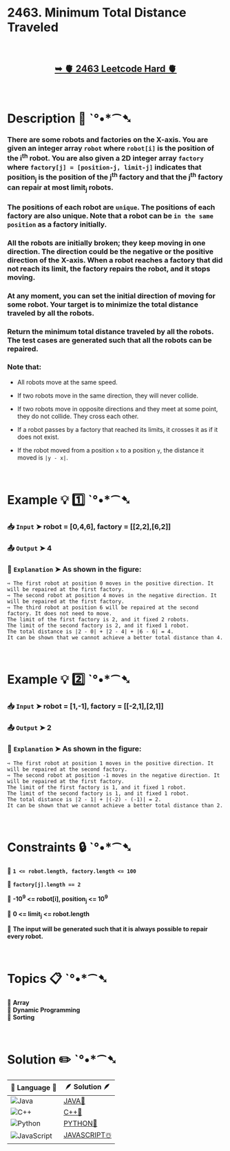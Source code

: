 # 2463. Minimum Total Distance Traveled

</br>

<h2 align="center"> 

<a href="https://leetcode.com/problems/minimum-total-distance-traveled/?envType=daily-question&envId=2024-10-21"><strong>➥ 🫀 2463 Leetcode Hard 🫀 </strong></a>
</h2>

</br>

# Description 📜 ˋ°•*⁀➷

### There are some robots and factories on the X-axis. You are given an integer array `robot` where `robot[i]` is the position of the i<sup>th</sup> robot. You are also given a 2D integer array `factory` where `factory[j] = [position-j, limit-j]` indicates that position<sub>j</sub> is the position of the j<sup>th</sup> factory and that the j<sup>th</sup> factory can repair at most limit<sub>j</sub> robots.

### The positions of each robot are `unique`. The positions of each factory are also unique. Note that a robot can be `in the same position` as a factory initially.

### All the robots are initially broken; they keep moving in one direction. The direction could be the negative or the positive direction of the X-axis. When a robot reaches a factory that did not reach its limit, the factory repairs the robot, and it stops moving.

### At any moment, you can set the initial direction of moving for some robot. Your target is to minimize the total distance traveled by all the robots.

### Return the minimum total distance traveled by all the robots. The test cases are generated such that all the robots can be repaired.

### Note that:

- All robots move at the same speed.

- If two robots move in the same direction, they will never collide.

- If two robots move in opposite directions and they meet at some point, they do not collide. They cross each other.

- If a robot passes by a factory that reached its limits, it crosses it as if it does not exist.

- If the robot moved from a position `x` to a position `y`, the distance it moved is `|y - x|`.

</br>

# Example 💡 1️⃣ ˋ°•*⁀➷

  ### 📥 `Input`  ➤ robot = [0,4,6], factory = [[2,2],[6,2]]

  ### 📤 `Output`  ➤ 4

  ### 🔦 `Explanation`  ➤ As shown in the figure:

    ➺ The first robot at position 0 moves in the positive direction. It will be repaired at the first factory.
    ➺ The second robot at position 4 moves in the negative direction. It will be repaired at the first factory.
    ➺ The third robot at position 6 will be repaired at the second factory. It does not need to move.
    The limit of the first factory is 2, and it fixed 2 robots.
    The limit of the second factory is 2, and it fixed 1 robot.
    The total distance is |2 - 0| + |2 - 4| + |6 - 6| = 4. 
    It can be shown that we cannot achieve a better total distance than 4.

</br>

# Example 💡 2️⃣ ˋ°•*⁀➷

  ### 📥 `Input` ➤ robot = [1,-1], factory = [[-2,1],[2,1]]

  ### 📤 `Output`  ➤ 2

  ### 🔦 `Explanation` ➤ As shown in the figure:

    ➺ The first robot at position 1 moves in the positive direction. It will be repaired at the second factory.
    ➺ The second robot at position -1 moves in the negative direction. It will be repaired at the first factory.
    The limit of the first factory is 1, and it fixed 1 robot.
    The limit of the second factory is 1, and it fixed 1 robot.
    The total distance is |2 - 1| + |(-2) - (-1)| = 2. 
    It can be shown that we cannot achieve a better total distance than 2.

</br>

# Constraints 🔒 ˋ°•*⁀➷

🔹 **`1 <= robot.length, factory.length <= 100`** </br>

🔹 **`factory[j].length == 2`** </br>

🔹 **-10<sup>9</sup> <= robot[i], position<sub>j</sub> <= 10<sup>9</sup>** </br>

🔹 **0 <= limit<sub>j</sub> <= robot.length** </br>

🔹 **The input will be generated such that it is always possible to repair every robot.** </br>

</br>

# Topics 📋 ˋ°•*⁀➷

🔸 **Array**  </br>
🔸 **Dynamic Programming**  </br>
🔸 **Sorting**  </br>

</br>

# Solution ✏️ ˋ°•*⁀➷

| 📒 Language 📒  | 🪶 Solution 🪶 |
| ------------- | ------------- |
|  ![Java](https://img.shields.io/badge/java-%23ED8B00.svg?style=for-the-badge&logo=openjdk&logoColor=white)  | [JAVA🍁](https://github.com/Prakhar-002/LEETCODE/blob/main/%F0%9F%93%9C%20Daily%20Challange%20%F0%9F%92%A1/10%20October%20%F0%9F%AA%94%202024/31%20-%2010%20-%202024%20---%202463.%20Minimum%20Total%20Distance%20Traveled%20%E2%98%83%EF%B8%8F%20%F0%9F%8D%81%20%F0%9F%8D%B0%20%F0%9F%8E%B2/%F0%9F%8D%81JAVA%20-%202463.%20Minimum%20Total%20Distance%20Traveled.java) |
|  ![C++](https://img.shields.io/badge/c++-%2300599C.svg?style=for-the-badge&logo=c%2B%2B&logoColor=white)  | [C++🎲](https://github.com/Prakhar-002/LEETCODE/blob/main/%F0%9F%93%9C%20Daily%20Challange%20%F0%9F%92%A1/10%20October%20%F0%9F%AA%94%202024/31%20-%2010%20-%202024%20---%202463.%20Minimum%20Total%20Distance%20Traveled%20%E2%98%83%EF%B8%8F%20%F0%9F%8D%81%20%F0%9F%8D%B0%20%F0%9F%8E%B2/%F0%9F%8E%B2CPP%20-%202463.%20Minimum%20Total%20Distance%20Traveled.cpp)  |
|  ![Python](https://img.shields.io/badge/python-3670A0?style=for-the-badge&logo=python&logoColor=ffdd54)    | [PYTHON🍰](https://github.com/Prakhar-002/LEETCODE/blob/main/%F0%9F%93%9C%20Daily%20Challange%20%F0%9F%92%A1/10%20October%20%F0%9F%AA%94%202024/31%20-%2010%20-%202024%20---%202463.%20Minimum%20Total%20Distance%20Traveled%20%E2%98%83%EF%B8%8F%20%F0%9F%8D%81%20%F0%9F%8D%B0%20%F0%9F%8E%B2/%F0%9F%8D%B0PYTHON%20-%202463.%20Minimum%20Total%20Distance%20Traveled.py) |
| ![JavaScript](https://img.shields.io/badge/javascript-%23323330.svg?style=for-the-badge&logo=javascript&logoColor=%23F7DF1E)   | [JAVASCRIPT☃️](https://github.com/Prakhar-002/LEETCODE/blob/main/%F0%9F%93%9C%20Daily%20Challange%20%F0%9F%92%A1/10%20October%20%F0%9F%AA%94%202024/31%20-%2010%20-%202024%20---%202463.%20Minimum%20Total%20Distance%20Traveled%20%E2%98%83%EF%B8%8F%20%F0%9F%8D%81%20%F0%9F%8D%B0%20%F0%9F%8E%B2/%E2%98%83%EF%B8%8FJAVASCRIPT%20-%202463.%20Minimum%20Total%20Distance%20Traveled.js) |
